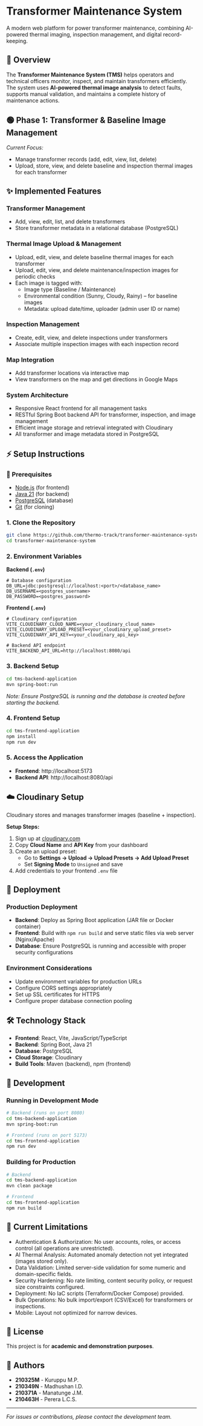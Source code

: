 # Transformer Maintenance System

A modern web platform for power transformer maintenance, combining AI-powered thermal imaging, inspection management, and digital record-keeping.

## 🚀 Overview

The **Transformer Maintenance System (TMS)** helps operators and technical officers monitor, inspect, and maintain transformers efficiently. The system uses **AI-powered thermal image analysis** to detect faults, supports manual validation, and maintains a complete history of maintenance actions.

## 🟢 Phase 1: Transformer & Baseline Image Management

*Current Focus:*
- Manage transformer records (add, edit, view, list, delete)
- Upload, store, view, and delete baseline and inspection thermal images for each transformer

## ✨ Implemented Features

### Transformer Management
- Add, view, edit, list, and delete transformers
- Store transformer metadata in a relational database (PostgreSQL)

### Thermal Image Upload & Management
- Upload, edit, view, and delete baseline thermal images for each transformer
- Upload, edit, view, and delete maintenance/inspection images for periodic checks
- Each image is tagged with:
  - Image type (Baseline / Maintenance)
  - Environmental condition (Sunny, Cloudy, Rainy) – for baseline images
  - Metadata: upload date/time, uploader (admin user ID or name)

### Inspection Management
- Create, edit, view, and delete inspections under transformers
- Associate multiple inspection images with each inspection record

### Map Integration
- Add transformer locations via interactive map
- View transformers on the map and get directions in Google Maps

### System Architecture
- Responsive React frontend for all management tasks
- RESTful Spring Boot backend API for transformer, inspection, and image management
- Efficient image storage and retrieval integrated with Cloudinary
- All transformer and image metadata stored in PostgreSQL

## ⚡ Setup Instructions

### 🔑 Prerequisites

- [Node.js](https://nodejs.org/) (for frontend)
- [Java 21](https://www.oracle.com/apac/java/technologies/downloads/#java21) (for backend)
- [PostgreSQL](https://www.postgresql.org/) (database)
- [Git](https://git-scm.com/) (for cloning)

### 1. Clone the Repository

```bash
git clone https://github.com/thermo-track/transformer-maintenance-system.git
cd transformer-maintenance-system
```

### 2. Environment Variables

**Backend (`.env`)**
```env
# Database configuration
DB_URL=jdbc:postgresql://localhost:<port>/<database_name>
DB_USERNAME=<postgres_username>
DB_PASSWORD=<postgres_password>
```

**Frontend (`.env`)**
```env
# Cloudinary configuration
VITE_CLOUDINARY_CLOUD_NAME=<your_cloudinary_cloud_name>
VITE_CLOUDINARY_UPLOAD_PRESET=<your_cloudinary_upload_preset>
VITE_CLOUDINARY_API_KEY=<your_cloudinary_api_key>

# Backend API endpoint
VITE_BACKEND_API_URL=http://localhost:8080/api
```

### 3. Backend Setup

```bash
cd tms-backend-application
mvn spring-boot:run
```

*Note: Ensure PostgreSQL is running and the database is created before starting the backend.*

### 4. Frontend Setup

```bash
cd tms-frontend-application
npm install
npm run dev
```

### 5. Access the Application

- **Frontend**: http://localhost:5173
- **Backend API**: http://localhost:8080/api

## ☁️ Cloudinary Setup

Cloudinary stores and manages transformer images (baseline + inspection).

**Setup Steps:**
1. Sign up at [cloudinary.com](https://cloudinary.com/)
2. Copy **Cloud Name** and **API Key** from your dashboard
3. Create an upload preset:
   - Go to **Settings → Upload → Upload Presets → Add Upload Preset**
   - Set **Signing Mode** to `Unsigned` and save
4. Add credentials to your frontend `.env` file

## 🚢 Deployment

### Production Deployment
- **Backend**: Deploy as Spring Boot application (JAR file or Docker container)
- **Frontend**: Build with `npm run build` and serve static files via web server (Nginx/Apache)
- **Database**: Ensure PostgreSQL is running and accessible with proper security configurations

### Environment Considerations
- Update environment variables for production URLs
- Configure CORS settings appropriately
- Set up SSL certificates for HTTPS
- Configure proper database connection pooling

## 🛠️ Technology Stack

- **Frontend**: React, Vite, JavaScript/TypeScript
- **Backend**: Spring Boot, Java 21
- **Database**: PostgreSQL
- **Cloud Storage**: Cloudinary
- **Build Tools**: Maven (backend), npm (frontend)

## 🔧 Development

### Running in Development Mode
```bash
# Backend (runs on port 8080)
cd tms-backend-application
mvn spring-boot:run

# Frontend (runs on port 5173)
cd tms-frontend-application
npm run dev
```

### Building for Production
```bash
# Backend
cd tms-backend-application
mvn clean package

# Frontend
cd tms-frontend-application
npm run build
```


## 🚧 Current Limitations

- Authentication & Authorization: No user accounts, roles, or access control (all operations are unrestricted).
- AI Thermal Analysis: Automated anomaly detection not yet integrated (images stored only).
- Data Validation: Limited server-side validation for some numeric and domain-specific fields.
- Security Hardening: No rate limiting, content security policy, or request size constraints configured.
- Deployment: No IaC scripts (Terraform/Docker Compose) provided.
- Bulk Operations: No bulk import/export (CSV/Excel) for transformers or inspections.
- Mobile: Layout not optimized for narrow devices.


## 📄 License

This project is for **academic and demonstration purposes**.

## 👥 Authors

- **210325M** - Kuruppu M.P.
- **210349N** - Madhushan I.D.
- **210371A** - Manatunge J.M.
- **210463H** - Perera L.C.S.

---

*For issues or contributions, please contact the development team.*